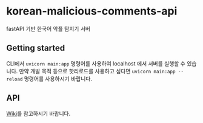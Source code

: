 # korean-malicious-comments-api

fastAPI 기반 한국어 악플 탐지기 서버

## Getting started

CLI에서 `uvicorn main:app` 명령어를 사용하여 localhost 에서 서버를 실행할 수 있습니다. 만약 개발 목적 등으로 핫리로드를 사용하고 싶다면 `uvicorn main:app --reload` 명령어를 사용하시기 바랍니다.

## API

[Wiki](https://github.com/Team-M1/korean-malicious-comments-api/wiki/1%EC%A3%BC%EC%B0%A8)를 참고하시기 바랍니다.

